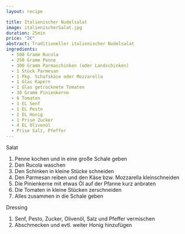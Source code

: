 ```yaml
---
layout: recipe

title: Italienischer Nudelsalat
image: italienischerSalat.jpg
duration: 25min
price: "2€"
abstract: Traditioneller italienischer Nudelsalat
ingredients:
  - 500 Gramm Rucola
  - 250 Gramm Penne
  - 300 Gramm Parmaschinken (oder Landschinken)
  - 1 Stück Parmesan
  - 1 Pkg. Schafskäse oder Mozzarella
  - 1 Glas Kapern
  - 1 Glas getrocknete Tomaten
  - 30 Gramm Pinienkerne
  - 6 Tomaten
  - 1 EL Senf
  - 1 EL Pesto
  - 2 EL Honig
  - 1 Prise Zucker
  - 4 EL Olivenöl
  - Prise Salz, Pfeffer
---
```


Salat

1. Penne kochen und in eine große Schale geben
2. Den Rucola waschen
3. Den Schinken in kleine Stücke schneiden
4. Den Parmesan reiben und den Käse bzw. Mozzarella kleinschneiden
5. Die Pinienkerne mit etwas Öl auf der Pfanne kurz anbraten
6. Die Tomaten in kleine Stücken zerschneiden
7. Alles zusammen in die Schale geben

Dressing

1. Senf, Pesto, Zucker, Olivenöl, Salz und Pfeffer vermischen
2. Abschmecken und evtl. weiter Honig hinzufügen